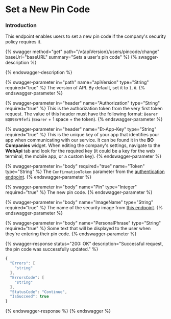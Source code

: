 # Set a New Pin Code

### Introduction

This endpoint enables users to set a new pin code if the company's security policy requires it.

{% swagger method="get" path="/v{apiVersion}/users/pincode/change" baseUrl="baseURL" summary="Sets a user's pin code" %}
{% swagger-description %}

{% endswagger-description %}

{% swagger-parameter in="path" name="apiVersion" type="String" required="true" %}
The version of API. By default, set it to `1.0`.
{% endswagger-parameter %}

{% swagger-parameter in="header" name="Authorization" type="String" required="true" %}
This is the authorization token from the very first token request. The value of this header must have the following format: `Bearer BQ898r9fefi` (`Bearer` + 1 space + the token).
{% endswagger-parameter %}

{% swagger-parameter in="header" name="Et-App-Key" type="String" required="true" %}
This is the unique key of your app that identifies your app when communicating with our service. It can be found it in the **BO Companies** widget. When editing the company's settings, navigate to the **WebApi** tab and look for the required key (it could be a key for the web terminal, the mobile app, or a custom key).
{% endswagger-parameter %}

{% swagger-parameter in="body" required="true" name="Token" type="String" %}
The `ConfirmationToken` parameter from the [authentication endpoint](../../authentication/).
{% endswagger-parameter %}

{% swagger-parameter in="body" name="Pin" type="Integer" required="true" %}
The new pin code.
{% endswagger-parameter %}

{% swagger-parameter in="body" name="ImageName" type="String" required="true" %}
The name of the security image from [this endpoint](retrieve-security-images.md).
{% endswagger-parameter %}

{% swagger-parameter in="body" name="PersonalPhrase" type="String" required="true" %}
Some text that will be displayed to the user when they're entering their pin code.
{% endswagger-parameter %}

{% swagger-response status="200: OK" description="Successful request, the pin code was successfully updated." %}
```javascript
{
  "Errors": [
    "string"
  ],
  "ErrorsCode": [
    "string"
  ],
  "StatusCode": "Continue",
  "IsSucceed": true
}
```
{% endswagger-response %}
{% endswagger %}
